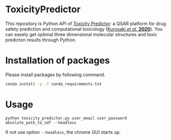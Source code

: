 # ToxicityPredictor
This repository is Python API of [Toxicity Predictor](http://mmi-03.my-pharm.ac.jp/tox1/prediction_groups/new): a QSAR platform for drug safety prediction and computational toxicology ([Kurosaki *et al.* **2020**](https://pubmed.ncbi.nlm.nih.gov/33113912/)). You can easely get optimal three dimensional molecular structures and toxic predicton results through Python.

# Installation of packages
Please install packages by following command.
```bash
conda install -y -f conda_requirements.txt
```
# Usage
```
python toxicity_predictor.py user_email user_password absolute_path_to_sdf --headless
```
If not use option ```--headless```, the chrome GUI starts up.
